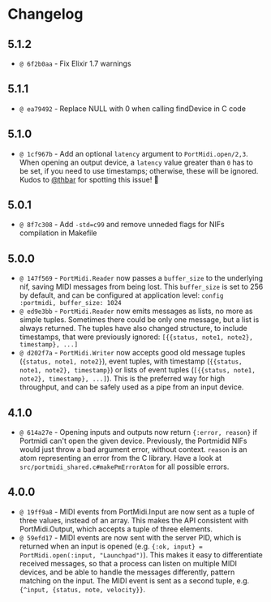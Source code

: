 # Changelog

## 5.1.2

* `@ 6f2b0aa` - Fix Elixir 1.7 warnings

## 5.1.1

* `@ ea79492` - Replace NULL with 0 when calling findDevice in C code

## 5.1.0

* `@ 1cf967b` - Add an optional `latency` argument to `PortMidi.open/2,3`. When opening an output device, a `latency` value greater than `0` has to be set, if you need to use timestamps; otherwise, these will be ignored. Kudos to [@thbar](https://github.com/thbar) for spotting this issue! 👏

## 5.0.1

* `@ 8f7c308` - Add `-std=c99` and remove unneded flags for NIFs compilation in Makefile

## 5.0.0
* `@ 147f569` - `PortMidi.Reader` now passes a `buffer_size` to the underlying nif, saving MIDI messages from being lost. This `buffer_size` is set to 256 by default, and can be configured at application level: `config :portmidi, buffer_size: 1024`
* `@ ed9e3bb` - `PortMidi.Reader` now emits messages as lists, no more as simple tuples. Sometimes there could be only one message, but a list is always returned. The tuples have also changed structure, to include timestamps, that were previously ignored: `[{{status, note1, note2}, timestamp}, ...]`
* `@ d202f7a` - `PortMidi.Writer` now accepts good old message tuples (`{status, note1, note2}`), event tuples, with timestamp (`{{status, note1, note2}, timestamp}`) or lists of event tuples (`[{{status, note1, note2}, timestamp}, ...]`). This is the preferred way for high throughput, and can be safely used as a pipe from an input device.

## 4.1.0
* `@ 614a27e` - Opening inputs and outputs now return `{:error, reason}` if Portmidi can't open the given device. Previously, the Portmidid NIFs would just throw a bad argument error, without context. `reason` is an atom representing an error from the C library. Have a look at `src/portmidi_shared.c#makePmErrorAtom` for all possible errors.

## 4.0.0
* `@ 19ff9a8` - MIDI events from PortMidi.Input are now sent as a tuple of three values, instead of an array. This makes the API consistent with PortMidi.Output, which accepts a tuple of three elements.
* `@ 59efd17` - MIDI events are now sent with the server PID, which is returned when an input is opened (e.g. `{:ok, input} = PortMidi.open(:input, "Launchpad")`). This makes it easy to differentiate received messages, so that a process can listen on multiple MIDI devices, and be able to handle the messages differently, pattern matching on the input. The MIDI event is sent as a second tuple, e.g. `{^input, {status, note, velocity}}`.
